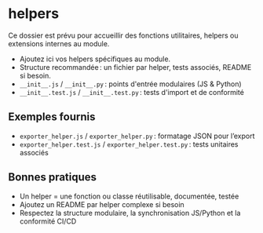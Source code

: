# helpers

Ce dossier est prévu pour accueillir des fonctions utilitaires, helpers ou extensions internes au module.

- Ajoutez ici vos helpers spécifiques au module.
- Structure recommandée : un fichier par helper, tests associés, README si besoin.
- `__init__.js` / `__init__.py` : points d'entrée modulaires (JS & Python)
- `__init__.test.js` / `__init__.test.py` : tests d'import et de conformité

## Exemples fournis
- `exporter_helper.js` / `exporter_helper.py` : formatage JSON pour l’export
- `exporter_helper.test.js` / `exporter_helper.test.py` : tests unitaires associés

## Bonnes pratiques
- Un helper = une fonction ou classe réutilisable, documentée, testée
- Ajoutez un README par helper complexe si besoin
- Respectez la structure modulaire, la synchronisation JS/Python et la conformité CI/CD
